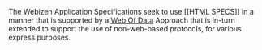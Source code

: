 The Webizen Application Specifications seek to use [[HTML SPECS]] in a manner that is supported by a [Web Of Data](https://www.w3.org/2013/data/) Approach that is in-turn extended to support the use of non-web-based protocols, for various express purposes.

